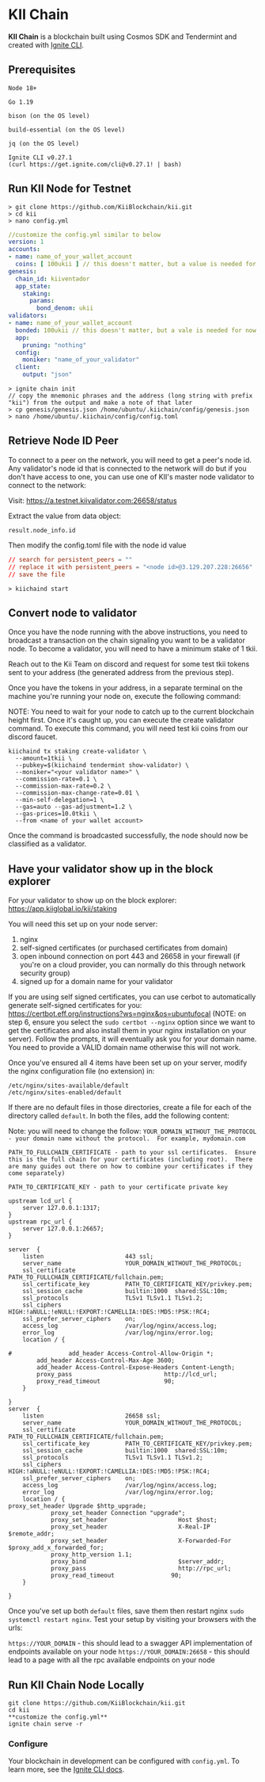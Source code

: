 # KII Chain
**KII Chain** is a blockchain built using Cosmos SDK and Tendermint and created with [Ignite CLI](https://ignite.com/cli).

## Prerequisites
```
Node 18+

Go 1.19

bison (on the OS level)

build-essential (on the OS level)

jq (on the OS level)

Ignite CLI v0.27.1
(curl https://get.ignite.com/cli@v0.27.1! | bash)
```
## Run KII Node for Testnet
```shell
> git clone https://github.com/KiiBlockchain/kii.git
> cd kii
> nano config.yml
```

```yaml
//customize the config.yml similar to below
version: 1
accounts:
- name: name_of_your_wallet_account
  coins: [ 100ukii ] // this doesn't matter, but a value is needed for now
genesis:
  chain_id: kiiventador
  app_state:
    staking:
      params:
        bond_denom: ukii
validators:
- name: name_of_your_wallet_account
  bonded: 100ukii // this doesn't matter, but a vale is needed for now
  app:
    pruning: "nothing"
  config:
    moniker: "name_of_your_validator"
  client:
    output: "json"
```

```shell
> ignite chain init
// copy the mnemonic phrases and the address (long string with prefix "kii") from the output and make a note of that later
> cp genesis/genesis.json /home/ubuntu/.kiichain/config/genesis.json
> nano /home/ubuntu/.kiichain/config/config.toml
```
## Retrieve Node ID Peer
To connect to a peer on the network, you will need to get a peer's node id.  Any validator's node id that is connected to the network will do but if you don't have access to one, you can use one of KII's master node validator to connect to the network:

Visit: https://a.testnet.kiivalidator.com:26658/status

Extract the value from data object:
```
result.node_info.id
```

Then modify the config.toml file with the node id value

```toml
// search for persistent_peers = ""
// replace it with persistent_peers = "<node id>@3.129.207.228:26656"
// save the file
```

```shell
> kiichaind start
```

## Convert node to validator
Once you have the node running with the above instructions, you need to broadcast a transaction on the chain signaling you want to be a validator node.  To become a validator, you will need to have a minimum stake of 1 tkii.

Reach out to the Kii Team on discord and request for some test tkii tokens sent to your address (the generated address from the previous step).

Once you have the tokens in your address, in a separate terminal on the machine you're running your node on, execute the following command:

NOTE: You need to wait for your node to catch up to the current blockchain height first. Once it's caught up, you can execute the create validator command. To execute this command, you will need test kii coins from our discord faucet.

```
kiichaind tx staking create-validator \
  --amount=1tkii \
  --pubkey=$(kiichaind tendermint show-validator) \
  --moniker="<your validator name>" \
  --commission-rate=0.1 \
  --commission-max-rate=0.2 \
  --commission-max-change-rate=0.01 \
  --min-self-delegation=1 \
  --gas=auto --gas-adjustment=1.2 \
  --gas-prices=10.0tkii \
  --from <name of your wallet account>
```

Once the command is broadcasted successfully, the node should now be classified as a validator.

## Have your validator show up in the block explorer
For your validator to show up on the block explorer: https://app.kiiglobal.io/kii/staking

You will need this set up on your node server:
1) nginx
2) self-signed certificates (or purchased certificates from domain)
3) open inbound connection on port 443 and 26658 in your firewall (if you're on a cloud provider, you can normally do this through network security group)
4) signed up for a domain name for your validator

If you are using self signed certificates, you can use cerbot to automatically generate self-signed certificates for you: https://certbot.eff.org/instructions?ws=nginx&os=ubuntufocal
(NOTE: on step 6, ensure you select the `sudo certbot --nginx` option since we want to get the certificates and also install them in your nginx installation on your server).  Follow the prompts, it will eventually ask you for your domain name.  You need to provide a VALID domain name otherwise this will not work.

Once you've ensured all 4 items have been set up on your server, modify the nginx configuration file (no extension) in:
```
/etc/nginx/sites-available/default
/etc/nginx/sites-enabled/default
```
If there are no default files in those directories, create a file for each of the directory called `default`.
In both the files, add the following content:

Note: you will need to change the follow:
`YOUR_DOMAIN_WITHOUT_THE_PROTOCOL - your domain name without the protocol.  For example, mydomain.com`

`PATH_TO_FULLCHAIN_CERTIFICATE - path to your ssl certificates.  Ensure this is the full chain for your certificates (including root).  There are many guides out there on how to combine your certificates if they come separately)`

`PATH_TO_CERTIFICATE_KEY - path to your certificate private key`

```
upstream lcd_url {
    server 127.0.0.1:1317;
}
upstream rpc_url {
    server 127.0.0.1:26657;
}

server  {
    listen                       443 ssl;
    server_name                  YOUR_DOMAIN_WITHOUT_THE_PROTOCOL;
    ssl_certificate              PATH_TO_FULLCHAIN_CERTIFICATE/fullchain.pem;
    ssl_certificate_key          PATH_TO_CERTIFICATE_KEY/privkey.pem;
    ssl_session_cache            builtin:1000  shared:SSL:10m;
    ssl_protocols                TLSv1 TLSv1.1 TLSv1.2;
    ssl_ciphers                  HIGH:!aNULL:!eNULL:!EXPORT:!CAMELLIA:!DES:!MD5:!PSK:!RC4;
    ssl_prefer_server_ciphers    on;
    access_log                   /var/log/nginx/access.log;
    error_log                    /var/log/nginx/error.log;
    location / {

#                add_header Access-Control-Allow-Origin *;
        add_header Access-Control-Max-Age 3600;
        add_header Access-Control-Expose-Headers Content-Length;
        proxy_pass                          http://lcd_url;
        proxy_read_timeout                  90;
    }

}
server  {
    listen                       26658 ssl;
    server_name                  YOUR_DOMAIN_WITHOUT_THE_PROTOCOL;
    ssl_certificate              PATH_TO_FULLCHAIN_CERTIFICATE/fullchain.pem;
    ssl_certificate_key          PATH_TO_CERTIFICATE_KEY/privkey.pem;
    ssl_session_cache            builtin:1000  shared:SSL:10m;
    ssl_protocols                TLSv1 TLSv1.1 TLSv1.2;
    ssl_ciphers                  HIGH:!aNULL:!eNULL:!EXPORT:!CAMELLIA:!DES:!MD5:!PSK:!RC4;
    ssl_prefer_server_ciphers    on;
    access_log                   /var/log/nginx/access.log;
    error_log                    /var/log/nginx/error.log;
    location / {
proxy_set_header Upgrade $http_upgrade;
            proxy_set_header Connection "upgrade";
            proxy_set_header                    Host $host;
            proxy_set_header                    X-Real-IP $remote_addr;
            proxy_set_header                    X-Forwarded-For $proxy_add_x_forwarded_for;
            proxy_http_version 1.1;
            proxy_bind                          $server_addr;
            proxy_pass                          http://rpc_url;
            proxy_read_timeout                90;
    }

}
```

Once you've set up both `default` files, save them then restart nginx `sudo systemctl restart nginx`.
Test your setup by visiting your browsers with the urls:

`https://YOUR_DOMAIN` - this should lead to a swagger API implementation of endpoints available on your node
`https://YOUR_DOMAIN:26658` - this should lead to a page with all the rpc available endpoints on your node

## Run KII Chain Node Locally

```
git clone https://github.com/KiiBlockchain/kii.git
cd kii
**customize the config.yml**
ignite chain serve -r
```

### Configure

Your blockchain in development can be configured with `config.yml`. To learn more, see the [Ignite CLI docs](https://docs.ignite.com).
